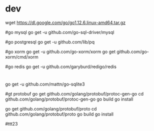 # dev


wget https://dl.google.com/go/go1.12.6.linux-amd64.tar.gz

#go mysql
go get -u github.com/go-sql-driver/mysql

#go postgresql
go get -u github.com/lib/pq

#go xorm
go get -u github.com/go-xorm/xorm
go get github.com/go-xorm/cmd/xorm

#go redis
go get -u github.com/garyburd/redigo/redis

#
go get -u github.com/mattn/go-sqlite3

#gt protobuf
go get github.com/golang/protobuf/protoc-gen-go
cd github.com/golang/protobuf/protoc-gen-go
go build
go install

go get github.com/golang/protobuf/proto
cd github.com/golang/protobuf/proto
go build
go install

#ttt23